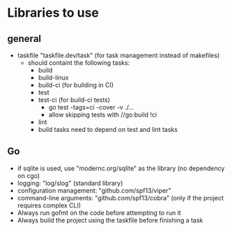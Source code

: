# Libraries to use

## general

- taskfile "taskfile.dev/task" (for task management instead of makefiles)
  - should containt the following tasks:
    - build
    - build-linux
    - build-ci (for building in CI)
    - test
    - test-ci (for build-ci tests)
      - go test -tags=ci -cover -v ./...
      - allow skipping tests with //go:build !ci
    - lint
    - build tasks need to depend on test and lint tasks

## Go

- if sqlite is used, use "modernc.org/sqlite" as the library (no dependency on cgo)
- logging: "log/slog" (standard library)
- configuration management: "github.com/spf13/viper"
- command-line arguments: "github.com/spf13/cobra" (only if the project requires complex CLI)
- Always run gofmt on the code before attempting to run it
- Always build the project using the taskfile before finishing a task
